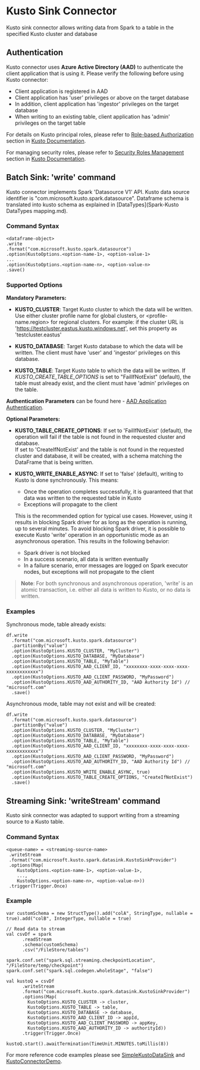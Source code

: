 # Kusto Sink Connector

Kusto sink connector allows writing data from Spark to a table 
in the specified Kusto cluster and database

## Authentication

Kusto connector uses **Azure Active Directory (AAD)** to authenticate the client application 
that is using it. Please verify the following before using Kusto connector:
 * Client application is registered in AAD
 * Client application has 'user' privileges or above on the target database
 * In addition, client application has 'ingestor' privileges on the target database
 * When writing to an existing table, client application has 'admin' privileges on the target table
 
 For details on Kusto principal roles, please refer to [Role-based Authorization](https://docs.microsoft.com/en-us/azure/kusto/management/access-control/role-based-authorization) 
 section in [Kusto Documentation](https://docs.microsoft.com/en-us/azure/kusto/).
 
 For managing security roles, please refer to [Security Roles Management](https://docs.microsoft.com/en-us/azure/kusto/management/security-roles) 
 section in [Kusto Documentation](https://docs.microsoft.com/en-us/azure/kusto/).
 
 ## Batch Sink: 'write' command
 
 Kusto connector implements Spark 'Datasource V1' API. 
 Kusto data source identifier is "com.microsoft.kusto.spark.datasource". 
 Dataframe schema is translated into kusto schema as explained in [DataTypes](Spark-Kusto DataTypes mapping.md).
 
 ### Command Syntax
 ```
 <dataframe-object>
 .write
 .format("com.microsoft.kusto.spark.datasource")
 .option(KustoOptions.<option-name-1>, <option-value-1>
 ...
 .option(KustoOptions.<option-name-n>, <option-value-n>
 .save()
 ```
 
 ### Supported Options
 
**Mandatory Parameters:** 
 
* **KUSTO_CLUSTER**:
 Target Kusto cluster to which the data will be written.
 Use either cluster profile name for global clusters, or <profile-name.region> for regional clusters.
 For example: if the cluster URL is 'https://testcluster.eastus.kusto.windows.net', set this property 
 as 'testcluster.eastus' 
  
 * **KUSTO_DATABASE**: 
 Target Kusto database to which the data will be written. The client must have 'user' and 'ingestor' 
 privileges on this database.
 
 * **KUSTO_TABLE**: 
 Target Kusto table to which the data will be written. If _KUSTO_CREATE_TABLE_OPTIONS_ is 
 set to "FailIfNotExist" (default), the table must already exist, and the client must have 
 'admin' privileges on the table.
 
 **Authentication Parameters** can be found here - [AAD Application Authentication](AuthenticationMethods.md). 
 
 **Optional Parameters:** 
 * **KUSTO_TABLE_CREATE_OPTIONS**: 
 If set to 'FailIfNotExist' (default), the operation will fail if the table is not found 
 in the requested cluster and database.  
 If set to 'CreateIfNotExist' and the table is not found in the requested cluster and database,
 it will be created, with a schema matching the DataFrame that is being written.
 
 * **KUSTO_WRITE_ENABLE_ASYNC**:
  If set to 'false' (default), writing to Kusto is done synchronously. This means:
   * Once the operation completes successfully, it is guaranteed that that data was written to
 the requested table in Kusto
   * Exceptions will propagate to the client
 
   This is the recommended option for typical use cases. However, using it results in blocking
 Spark driver for as long as the operation is running, up to several minutes. 
 To avoid blocking Spark driver, it is possible to execute Kusto 'write' operation in an 
 opportunistic mode as an asynchronous operation. This results in the following behavior:
   * Spark driver is not blocked
   * In a success scenario, all data is written eventually
   * In a failure scenario, error messages are logged on Spark executor nodes, 
 but exceptions will not propagate to the client
 

 >**Note**:
 For both synchronous and asynchronous operation, 'write' is an atomic transaction, i.e. 
 either all data is written to Kusto, or no data is written.  
 
### Examples

Synchronous mode, table already exists:
```
df.write
  .format("com.microsoft.kusto.spark.datasource")
  .partitionBy("value")
  .option(KustoOptions.KUSTO_CLUSTER, "MyCluster")
  .option(KustoOptions.KUSTO_DATABASE, "MyDatabase")
  .option(KustoOptions.KUSTO_TABLE, "MyTable")
  .option(KustoOptions.KUSTO_AAD_CLIENT_ID, "xxxxxxxx-xxxx-xxxx-xxxx-xxxxxxxxxxxx")
  .option(KustoOptions.KUSTO_AAD_CLIENT_PASSWORD, "MyPassword") 
  .option(KustoOptions.KUSTO_AAD_AUTHORITY_ID, "AAD Authority Id") // "microsoft.com"
  .save()
``` 

Asynchronous mode, table may not exist and will be created:
```
df.write
  .format("com.microsoft.kusto.spark.datasource")
  .partitionBy("value")
  .option(KustoOptions.KUSTO_CLUSTER, "MyCluster")
  .option(KustoOptions.KUSTO_DATABASE, "MyDatabase")
  .option(KustoOptions.KUSTO_TABLE, "MyTable")
  .option(KustoOptions.KUSTO_AAD_CLIENT_ID, "xxxxxxxx-xxxx-xxxx-xxxx-xxxxxxxxxxxx")
  .option(KustoOptions.KUSTO_AAD_CLIENT_PASSWORD, "MyPassword") 
  .option(KustoOptions.KUSTO_AAD_AUTHORITY_ID, "AAD Authority Id") // "microsoft.com"
  .option(KustoOptions.KUSTO_WRITE_ENABLE_ASYNC, true)
  .option(KustoOptions.KUSTO_TABLE_CREATE_OPTIONS, "CreateIfNotExist")
  .save()
```

 ## Streaming Sink: 'writeStream' command
 
 Kusto sink connector was adapted to support writing from a streaming source to a Kusto table.
 
 ### Command Syntax
  ```
  <queue-name> = <streaming-source-name>
   .writeStream
   .format("com.microsoft.kusto.spark.datasink.KustoSinkProvider")
   .options(Map(
      KustoOptions.<option-name-1>, <option-value-1>,
      ...,
      KustoOptions.<option-name-n>, <option-value-n>))
   .trigger(Trigger.Once)
  ```
 ### Example
 ```
 var customSchema = new StructType().add("colA", StringType, nullable = true).add("colB", IntegerType, nullable = true)
 
 // Read data to stream 
 val csvDf = spark
       .readStream      
       .schema(customSchema)
       .csv("/FileStore/tables")
 
 spark.conf.set("spark.sql.streaming.checkpointLocation", "/FileStore/temp/checkpoint")
 spark.conf.set("spark.sql.codegen.wholeStage", "false")
 
 val kustoQ = csvDf
       .writeStream
       .format("com.microsoft.kusto.spark.datasink.KustoSinkProvider")
       .options(Map(
         KustoOptions.KUSTO_CLUSTER -> cluster,
         KustoOptions.KUSTO_TABLE -> table,
         KustoOptions.KUSTO_DATABASE -> database,
         KustoOptions.KUSTO_AAD_CLIENT_ID -> appId,
         KustoOptions.KUSTO_AAD_CLIENT_PASSWORD -> appKey,
         KustoOptions.KUSTO_AAD_AUTHORITY_ID -> authorityId))
       .trigger(Trigger.Once)
 
 kustoQ.start().awaitTermination(TimeUnit.MINUTES.toMillis(8))      
 ```
 
  For more reference code examples please see 
   [SimpleKustoDataSink](../src/main/scala/com/microsoft/kusto/spark/Sample/SimpleKustoDataSink.scala) and 
   [KustoConnectorDemo](../src/main/scala/com/microsoft/kusto/spark/Sample/KustoConnectorDemo.scala).